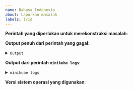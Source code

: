 ```yaml
---
name: Bahasa Indonesia
about: Laporkan masalah
labels: l/id
---
```

<!-- Gunakan template ini saat melaporkan masalah, dengan memberikan informasi sebanyak mungkin. Jika hal ini tidak dilakukan, respons terhadap laporan dapat menjadi tertunda. Terima kasih. -->

**Perintah yang diperlukan untuk merekonstruksi masalah**:

**Output penuh dari perintah yang gagal**:
<details><summary><code>Output</code></summary><br><pre>


</pre></details>

**Output dari perintah `minikube logs`**:
<details><summary><code>minikube logs</code></summary><br><pre>


</pre></details>

**Versi sistem operasi yang digunakan**:
